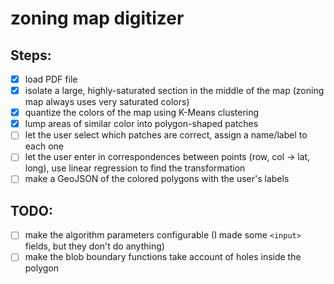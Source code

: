 # zoning map digitizer

## Steps:
- [x] load PDF file
- [x] isolate a large, highly-saturated section in the middle of the map (zoning map always uses very saturated colors)
- [x] quantize the colors of the map using K-Means clustering
- [x] lump areas of similar color into polygon-shaped patches
- [ ] let the user select which patches are correct, assign a name/label to each one
- [ ] let the user enter in correspondences between points (row, col -> lat, long), use linear regression to find the transformation
- [ ] make a GeoJSON of the colored polygons with the user's labels

## TODO:
- [ ] make the algorithm parameters configurable (I made some `<input>` fields, but they don't do anything)
- [ ] make the blob boundary functions take account of holes inside the polygon
